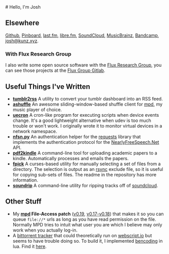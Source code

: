 <div class="prefix_2 grid_5">
# Hello, I'm Josh
</div>
<div class="clear"></div>
<div class="prefix_2 grid_8">

## Elsewhere 

[Github][github], 
[Pinboard][pinboard],
[last.fm][lastfm],
[libre.fm][librefm],
[SoundCloud][soundcloud],
[MusicBrainz][musicbrainz],
[Bandcamp][bandcamp],
<josh@kunz.xyz>.

### With Flux Research Group

I also write some open source software with the [Flux Research Group][flux],
you can see those projects at the [Flux Group Gitlab][flux-gitlab-me].

## Useful Things I've Written

* __[tumblr2rss][rss]__ A utility to convert your tumblr dashboard into an
  RSS feed.
* __[ashuffle][]__ An awesome sliding-window-based shuffle client for
  [mpd][], my music player of choice. 
* __[uecron][]__ A cron-like program for executing scripts when device events
  change. It's a good lightweight alternative when udev is too much trouble
  or won't work. I originally wrote it to monitor virtual devices in a network
  namespace.
* __[nfsn.py][]__ An authentication helper for the [requests][] library
  that implements the authentication protocol for the [NearlyFreeSpeech.Net][nfsn]
  API.
* __[pdf2kindle][]__ A command-line tool for uploading academic papers to a
  kindle. Automatically processes and emails the papers.
* __[fpick][]__ A curses-based utility for manually selecting a set of
  files from a directory. The selection is output as an [rsync][] exclude
  file, so it is useful for copying sub-sets of files. The readme in the
  repository has more information.
* __[soundrip][]__ A command-line utility for ripping tracks off of 
  [soundcloud][].

## Other Stuff

* My __[mpd][] File-Access patch__ ([v0.19][mpd_patch_v19], 
  [v0.17-v0.18][mpd_patch_v17])
  that makes it so you can queue `file://*` urls as long as you have read permission
  on the file. Normally MPD tries to intuit what user you are which I believe may
  only work when you actually log-in.
* A [bittorrent tracker][lua-bt] that could theoretically run on 
  [webscript.io](https://webscript.io) but seems to have trouble doing so.
  To build it, I implemented [bencoding](https://en.wikipedia.org/wiki/Bencode)
  in lua. Find it [here](https://gist.github.com/Joshkunz/4e114cd473c64498af5d).

</div>

  [github]: https://github.com/joshkunz
  [pinboard]: https://pinboard.in/u:joshkunz
  [lastfm]: http://www.last.fm/user/obstack
  [librefm]: http://www.libre.fm/user/obstack
  [soundcloud]: https://soundcloud.com/joshkunz
  [musicbrainz]: https://musicbrainz.org/user/Joshkunz

  [mpd]: http://www.musicpd.org/
  [requests]: http://docs.python-requests.org/en/latest/index.html
  [nfsn]: http://nearlyfreespeech.net/
  [rsync]: https://rsync.samba.org/

  [rss]: https://tumblr2rss.obstack.net/
  [ashuffle]: https://github.com/Joshkunz/ashuffle
  [uecron]: https://github.com/joshkunz/uecron
  [nfsn.py]: https://github.com/Joshkunz/nfsn.py
  [pdf2kindle]: https://github.com/Joshkunz/pdf2kindle
  [fpick]: https://github.com/Joshkunz/fpick
  [soundrip]: https://github.com/Joshkunz/soundrip

  [mpd_patch_v19]: https://gist.github.com/Joshkunz/6e922cedb86c76fd1bfe
  [mpd_patch_v17]: https://gist.github.com/Joshkunz/6946483

  [lua-bt]: https://gist.github.com/Joshkunz/b482992056d08f17be93

  [ad-blocker]: https://github.com/gorhill/uBlock

  [flux]: https://www.flux.utah.edu/index
  [flux-gitlab-me]: https://gitlab.flux.utah.edu/u/joshkunz

  [bandcamp]: https://bandcamp.com/obstack
